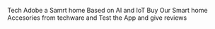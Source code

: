 Tech Adobe a Samrt home Based on AI and IoT  Buy Our Smart home Accesories from techware and Test the App and give reviews 

